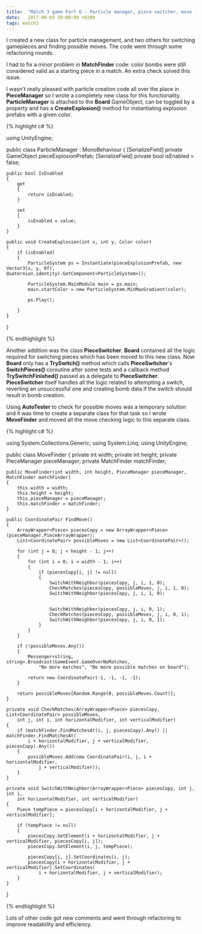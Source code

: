 ```yaml
---
title:  "Match 3 game Part 6 - Particle manager, piece switcher, move finder, refactoring"
date:   2017-08-03 20:00:00 +0200
tags: match3
---
```

I created a new class for particle management, and two others for switching gamepieces and finding possible moves. The code went through some refactoring rounds.
<!--more-->

I had to fix a minor problem in **MatchFinder** code: color bombs were still considered valid as a starting piece in a match. An extra check solved this issue.

I wasn't really pleased with particle creation code all over the place in **PieceManager** so I wrote a completely new class for this functionality. **ParticleManager** is attached to the **Board** GameObject, can be toggled by a property and has a **CreateExplosion()** method for instantiating explosion prefabs with a given color.   

{% highlight c# %}

using UnityEngine;

public class ParticleManager : MonoBehaviour
{
    [SerializeField]
    private GameObject pieceExplosionPrefab;
    [SerializeField]
    private bool isEnabled = false;

    public bool IsEnabled
    {
        get
        {
            return isEnabled;
        }

        set
        {
            isEnabled = value;
        }
    }

    public void CreateExplosion(int x, int y, Color color)
    {
        if (isEnabled)
        {
            ParticleSystem ps = Instantiate(pieceExplosionPrefab, new Vector3(x, y, 0f),
    Quaternion.identity).GetComponent<ParticleSystem>();

            ParticleSystem.MainModule main = ps.main;
            main.startColor = new ParticleSystem.MinMaxGradient(color);

            ps.Play();

        }
    }
}

{% endhighlight %}

Another addition was the class **PieceSwitcher**. **Board** contained all the logic required for switching pieces which has been moved to this new class. Now **Board** only has a **TrySwitch()** method which calls **PieceSwitcher**'s **SwitchPieces()** coroutine after some tests and a callback method **TrySwitchFinished()** passed as a delegate to **PieceSwitcher**. **PieceSwitcher** itself handles all the logic related to attempting a switch, reverting an unsuccessful one and creating bomb data if the switch should result in bomb creation.

Using **AutoTester** to check for possible moves was a temporary solution and it was time to create a separate class for that task so I wrote **MoveFinder** and moved all the move checking logic to this separate class.   

{% highlight c# %}

using System.Collections.Generic;
using System.Linq;
using UnityEngine;

public class MoveFinder
{
    private int width;
    private int height;
    private PieceManager pieceManager;
    private MatchFinder matchFinder;

    public MoveFinder(int width, int height, PieceManager pieceManager, MatchFinder matchFinder)
    {
        this.width = width;
        this.height = height;
        this.pieceManager = pieceManager;
        this.matchFinder = matchFinder;
    }

    public CoordinatePair FindMove()
    {
        ArrayWrapper<Piece> piecesCopy = new ArrayWrapper<Piece>(pieceManager.PieceArrayWrapper);
        List<CoordinatePair> possibleMoves = new List<CoordinatePair>();

        for (int j = 0; j < height - 1; j++)
        {
            for (int i = 0; i < width - 1; i++)
            {
                if (piecesCopy[i, j] != null)
                {
                    SwitchWithNeighbor(piecesCopy, j, i, 1, 0);
                    CheckMatches(piecesCopy, possibleMoves, j, i, 1, 0);
                    SwitchWithNeighbor(piecesCopy, j, i, 1, 0);


                    SwitchWithNeighbor(piecesCopy, j, i, 0, 1);
                    CheckMatches(piecesCopy, possibleMoves, j, i, 0, 1);
                    SwitchWithNeighbor(piecesCopy, j, i, 0, 1);
                }
            }
        }

        if (!possibleMoves.Any())
        {
            Messenger<string, string>.Broadcast(GameEvent.GameOverNoMatches,
                "No more matches", "No more possible matches on board");

            return new CoordinatePair(-1, -1, -1, -1);
        }

        return possibleMoves[Random.Range(0, possibleMoves.Count)];
    }

    private void CheckMatches(ArrayWrapper<Piece> piecesCopy, List<CoordinatePair> possibleMoves,
        int j, int i, int horizontalModifier, int verticalModifier)
    {
        if (matchFinder.FindMatchesAt(i, j, piecesCopy).Any() || matchFinder.FindMatchesAt(
            i + horizontalModifier, j + verticalModifier, piecesCopy).Any())
        {
            possibleMoves.Add(new CoordinatePair(i, j, i + horizontalModifier,
                j + verticalModifier));
        }
    }

    private void SwitchWithNeighbor(ArrayWrapper<Piece> piecesCopy, int j, int i,
        int horizontalModifier, int verticalModifier)
    {
        Piece tempPiece = piecesCopy[i + horizontalModifier, j + verticalModifier];

        if (tempPiece != null)
        {
            piecesCopy.SetElement(i + horizontalModifier, j + verticalModifier, piecesCopy[i, j]);
            piecesCopy.SetElement(i, j, tempPiece);

            piecesCopy[i, j].SetCoordinates(i, j);
            piecesCopy[i + horizontalModifier, j + verticalModifier].SetCoordinates(
                i + horizontalModifier, j + verticalModifier);
        }
    }
}

{% endhighlight %}

Lots of other code got new comments and went through refactoring to improve readability and efficiency.
